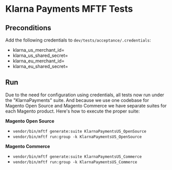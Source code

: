 # Klarna Payments MFTF Tests

## Preconditions
Add the following credentials to `dev/tests/acceptance/.credentials`:

- klarna_us_merchant_id=
- klarna_us_shared_secret=
- klarna_eu_merchant_id=
- klarna_eu_shared_secret=

## Run
Due to the need for configuration using credentials, all tests now run under the "KlarnaPayments" suite. And because we use one codebase for Magento Open Source and Magento Commerce we have separate suites for each Magento product. Here's how to execute the proper suite:   

**Magento Open Source**
- `vendor/bin/mftf generate:suite KlarnaPaymentsUS_OpenSource`
- `vendor/bin/mftf run:group -k KlarnaPaymentsUS_OpenSource`

**Magento Commerce**
- `vendor/bin/mftf generate:suite KlarnaPaymentsUS_Commerce`
- `vendor/bin/mftf run:group -k KlarnaPaymentsUS_Commerce`
